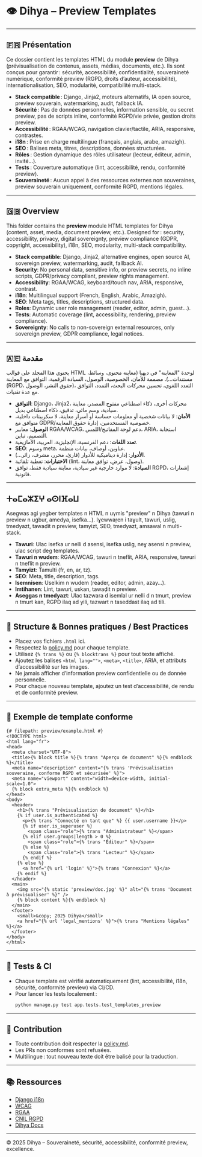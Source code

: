 # 👁️ Dihya – Preview Templates

---

## 🇫🇷 Présentation

Ce dossier contient les templates HTML du module **preview** de Dihya (prévisualisation de contenus, assets, médias, documents, etc.).
Ils sont conçus pour garantir : sécurité, accessibilité, confidentialité, souveraineté numérique, conformité preview (RGPD, droits d’auteur, accessibilité), internationalisation, SEO, modularité, compatibilité multi-stack.

- **Stack compatible** : Django, Jinja2, moteurs alternatifs, IA open source, preview souverain, watermarking, audit, fallback IA.
- **Sécurité** : Pas de données personnelles, information sensible, ou secret preview, pas de scripts inline, conformité RGPD/vie privée, gestion droits preview.
- **Accessibilité** : RGAA/WCAG, navigation clavier/tactile, ARIA, responsive, contrastes.
- **i18n** : Prise en charge multilingue (français, anglais, arabe, amazigh).
- **SEO** : Balises meta, titres, descriptions, données structurées.
- **Rôles** : Gestion dynamique des rôles utilisateur (lecteur, éditeur, admin, invité…).
- **Tests** : Couverture automatique (lint, accessibilité, rendu, conformité preview).
- **Souveraineté** : Aucun appel à des ressources externes non souveraines, preview souverain uniquement, conformité RGPD, mentions légales.

---

## 🇬🇧 Overview

This folder contains the **preview** module HTML templates for Dihya (content, asset, media, document preview, etc.).
Designed for : security, accessibility, privacy, digital sovereignty, preview compliance (GDPR, copyright, accessibility), i18n, SEO, modularity, multi-stack compatibility.

- **Stack compatible**: Django, Jinja2, alternative engines, open source AI, sovereign preview, watermarking, audit, fallback AI.
- **Security**: No personal data, sensitive info, or preview secrets, no inline scripts, GDPR/privacy compliant, preview rights management.
- **Accessibility**: RGAA/WCAG, keyboard/touch nav, ARIA, responsive, contrast.
- **i18n**: Multilingual support (French, English, Arabic, Amazigh).
- **SEO**: Meta tags, titles, descriptions, structured data.
- **Roles**: Dynamic user role management (reader, editor, admin, guest…).
- **Tests**: Automatic coverage (lint, accessibility, rendering, preview compliance).
- **Sovereignty**: No calls to non-sovereign external resources, only sovereign preview, GDPR compliance, legal notices.

---

## 🇦🇪 مقدمة

يحتوي هذا المجلد على قوالب HTML لوحدة "المعاينة" في ديهيا (معاينة محتوى، وسائط، مستندات...).
مصممة للأمان، الخصوصية، الوصول، السيادة الرقمية، التوافق مع المعاينة (RGPD، حقوق النشر، الوصول)، التعدد اللغوي، تحسين محركات البحث، التمدد، التوافق مع عدة تقنيات.

- **التوافق**: Django، Jinja2، محركات أخرى، ذكاء اصطناعي مفتوح المصدر، معاينة سيادية، وسم مائي، تدقيق، ذكاء اصطناعي بديل.
- **الأمان**: لا بيانات شخصية أو معلومات حساسة أو أسرار معاينة، لا سكريبتات داخلية، متوافق مع GDPR/خصوصية المستخدمين، إدارة حقوق المعاينة.
- **الوصول**: معايير RGAA/WCAG، دعم لوحة المفاتيح/اللمس، ARIA، استجابة التصميم، تباين.
- **تعدد اللغات**: دعم الفرنسية، الإنجليزية، العربية، الأمازيغية.
- **SEO**: وسوم meta، عناوين، أوصاف، بيانات منظمة.
- **الأدوار**: إدارة ديناميكية للأدوار (قارئ، محرر، مشرف، زائر...).
- **الاختبارات**: تغطية تلقائية (lint، وصول، عرض، توافق معاينة).
- **السيادة**: لا موارد خارجية غير سيادية، معاينة سيادية فقط، توافق RGPD، إشعارات قانونية.

---

## ⵜⴰⵎⴰⵣⵉⵖ ⴰⵙⵏⴼⴰⵡ

Asegwas agi yegber templates n HTML n uγmis "preview" n Dihya (tawuri n preview n ugbur, amedya, isefka...).
Iɣewwaṛen i taɣult, tawuri, uslig, tmedyazt, tawaḍit n preview, tamyizt, SEO, tmedyazt, amsawal n multi-stack.

- **Tawuri**: Ulac isefka ur nelli d asensi, isefka uslig, neɣ asensi n preview, ulac script deg templates.
- **Tawuri n wudem**: RGAA/WCAG, tawuri n tneflit, ARIA, responsive, tawuri n tneflit n preview.
- **Tamyizt**: Tamulti (fr, en, ar, tz).
- **SEO**: Meta, title, description, tags.
- **Isemnisen**: Uselkim n wudem (reader, editor, admin, azay…).
- **Imtihanen**: Lint, tawuri, uskan, tawaḍit n preview.
- **Aseggas n tmedyazt**: Ulac tazwara d isemlal ur nelli d n tmurt, preview n tmurt kan, RGPD ilaq ad yili, tazwart n taseddast ilaq ad tili.

---

## 🚀 Structure & Bonnes pratiques / Best Practices

- Placez vos fichiers `.html` ici.
- Respectez la [policy.md](./policy.md) pour chaque template.
- Utilisez `{% trans %}` ou `{% blocktrans %}` pour tout texte affiché.
- Ajoutez les balises `<html lang="">`, `<meta>`, `<title>`, ARIA, et attributs d’accessibilité sur les images.
- Ne jamais afficher d’information preview confidentielle ou de donnée personnelle.
- Pour chaque nouveau template, ajoutez un test d’accessibilité, de rendu et de conformité preview.

---

## 🧩 Exemple de template conforme

```django
{# filepath: preview/example.html #}
<!DOCTYPE html>
<html lang="fr">
<head>
  <meta charset="UTF-8">
  <title>{% block title %}{% trans "Aperçu de document" %}{% endblock %}</title>
  <meta name="description" content="{% trans 'Prévisualisation souveraine, conforme RGPD et sécurisée' %}">
  <meta name="viewport" content="width=device-width, initial-scale=1.0">
  {% block extra_meta %}{% endblock %}
</head>
<body>
  <header>
    <h1>{% trans "Prévisualisation de document" %}</h1>
    {% if user.is_authenticated %}
      <p>{% trans "Connecté en tant que" %} {{ user.username }}</p>
      {% if user.is_superuser %}
        <span class="role">{% trans "Administrateur" %}</span>
      {% elif user.groups|length > 0 %}
        <span class="role">{% trans "Éditeur" %}</span>
      {% else %}
        <span class="role">{% trans "Lecteur" %}</span>
      {% endif %}
    {% else %}
      <a href="{% url 'login' %}">{% trans "Connexion" %}</a>
    {% endif %}
  </header>
  <main>
    <img src="{% static 'preview/doc.jpg' %}" alt="{% trans 'Document à prévisualiser' %}" />
    {% block content %}{% endblock %}
  </main>
  <footer>
    <small>&copy; 2025 Dihya</small>
    <a href="{% url 'legal_mentions' %}">{% trans "Mentions légales" %}</a>
  </footer>
</body>
</html>
```

---

## 🧪 Tests & CI

- Chaque template est vérifié automatiquement (lint, accessibilité, i18n, sécurité, conformité preview) via CI/CD.
- Pour lancer les tests localement :
  ```bash
  python manage.py test app.tests.test_templates_preview
  ```

---

## 🤝 Contribution

- Toute contribution doit respecter la [policy.md](./policy.md).
- Les PRs non conformes sont refusées.
- Multilingue : tout nouveau texte doit être balisé pour la traduction.

---

## 📚 Ressources

- [Django i18n](https://docs.djangoproject.com/fr/stable/topics/i18n/translation/)
- [WCAG](https://www.w3.org/WAI/standards-guidelines/wcag/)
- [RGAA](https://accessibilite.numerique.gouv.fr/methode/criteres/)
- [CNIL RGPD](https://www.cnil.fr/fr/rgpd-de-quoi-parle-t-on)
- [Dihya Docs](../../../../docs/)

---

© 2025 Dihya – Souveraineté, sécurité, accessibilité, conformité preview, excellence.
